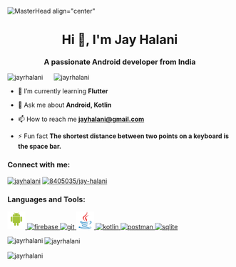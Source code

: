 ![MasterHead align="center"](https://media.licdn.com/dms/image/D4D16AQEupGSfRZJYXA/profile-displaybackgroundimage-shrink_350_1400/0/1678861540712?e=1684368000&v=beta&t=NKly-1YKXCct0dx3705glnbHKKRdDG9SOPbQ-LUO11s)

<h1 align="center">Hi 👋, I'm Jay Halani</h1>
<h3 align="center">A passionate Android developer from India</h3>
<img align="right" width="400" src="https://media.tenor.com/NOYF3f82b_gAAAAC/programmer.gif" alt="jayrhalani" />

<p align="left"> <img src="https://komarev.com/ghpvc/?username=jayrhalani&label=Profile%20views&color=0e75b6&style=flat" alt="jayrhalani" /> </p>

- 🌱 I’m currently learning **Flutter**

- 💬 Ask me about **Android, Kotlin**

- 📫 How to reach me **jayhalani@gmail.com**

- ⚡ Fun fact **The shortest distance between two points on a keyboard is the space bar.**

<h3 align="left">Connect with me:</h3>
<p align="left">
<a href="https://linkedin.com/in/jayhalani" target="blank"><img align="center" src="https://raw.githubusercontent.com/rahuldkjain/github-profile-readme-generator/master/src/images/icons/Social/linked-in-alt.svg" alt="jayhalani" height="30" width="40" /></a>
<a href="https://stackoverflow.com/users/8405035/jay-halani" target="blank"><img align="center" src="https://raw.githubusercontent.com/rahuldkjain/github-profile-readme-generator/master/src/images/icons/Social/stack-overflow.svg" alt="8405035/jay-halani" height="30" width="40" /></a>
</p>

<h3 align="left">Languages and Tools:</h3>
<p align="left"> <a href="https://developer.android.com" target="_blank" rel="noreferrer"> <img src="https://raw.githubusercontent.com/devicons/devicon/master/icons/android/android-original-wordmark.svg" alt="android" width="40" height="40"/> </a> <a href="https://firebase.google.com/" target="_blank" rel="noreferrer"> <img src="https://www.vectorlogo.zone/logos/firebase/firebase-icon.svg" alt="firebase" width="40" height="40"/> </a> <a href="https://git-scm.com/" target="_blank" rel="noreferrer"> <img src="https://www.vectorlogo.zone/logos/git-scm/git-scm-icon.svg" alt="git" width="40" height="40"/> </a> <a href="https://www.java.com" target="_blank" rel="noreferrer"> <img src="https://raw.githubusercontent.com/devicons/devicon/master/icons/java/java-original.svg" alt="java" width="40" height="40"/> </a> <a href="https://kotlinlang.org" target="_blank" rel="noreferrer"> <img src="https://www.vectorlogo.zone/logos/kotlinlang/kotlinlang-icon.svg" alt="kotlin" width="40" height="40"/> </a> <a href="https://postman.com" target="_blank" rel="noreferrer"> <img src="https://www.vectorlogo.zone/logos/getpostman/getpostman-icon.svg" alt="postman" width="40" height="40"/> </a> <a href="https://www.sqlite.org/" target="_blank" rel="noreferrer"> <img src="https://www.vectorlogo.zone/logos/sqlite/sqlite-icon.svg" alt="sqlite" width="40" height="40"/> </a> </p>

<p><img align="left" src="https://github-readme-stats.vercel.app/api/top-langs?username=jayrhalani&show_icons=true&locale=en&layout=compact" alt="jayrhalani" /></p>

<p>&nbsp;<img align="center" src="https://github-readme-stats.vercel.app/api?username=jayrhalani&show_icons=true&locale=en" alt="jayrhalani" /></p>

<p><img align="center" src="https://github-readme-streak-stats.herokuapp.com/?user=jayrhalani&" alt="jayrhalani" /></p>
